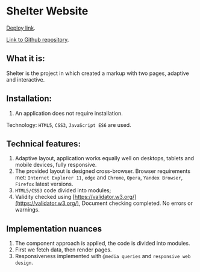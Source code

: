 # Shelter Website

[Deploy link](https://sergeycodejs.github.io/shelter/pages/main/).

[Link to Github repository](https://github.com/SergeyCodeJs/shelter).

## What it is:
Shelter is the project in which created a markup with two pages, adaptive and interactive.

## Installation:
1. An application does not require installation.

Technology:
```HTML5```, ```CSS3```, ```JavaScript ES6``` are used.

## Technical features:
1. Adaptive layout, application works equally well on desktops, tablets and mobile devices, fully responsive.
1. The provided layout is designed cross-browser. Browser requirements met: ```Internet Explorer 11```, ```edge``` and ```Chrome```, ```Opera```, ```Yandex Browser```, ```Firefox``` latest versions.
1. ```HTML5/CSS3``` code divided into modules;
1. Validity checked using [https://validator.w3.org/](https://validator.w3.org/), Document checking completed. No errors or warnings.

## Implementation nuances

1. The component approach is applied, the code is divided into modules.
1. First we fetch data, then render pages.
1. Responsiveness implemented with ```@media queries``` and ```responsive web design```.

